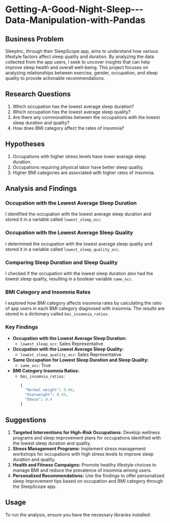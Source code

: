# Getting-A-Good-Night-Sleep---Data-Manipulation-with-Pandas

## Business Problem
SleepInc, through their SleepScope app, aims to understand how various lifestyle factors affect sleep quality and duration. By analyzing the data collected from the app users, I seek to uncover insights that can help improve sleep health and overall well-being. This project focuses on analyzing relationships between exercise, gender, occupation, and sleep quality to provide actionable recommendations.

## Research Questions
1. Which occupation has the lowest average sleep duration?
2. Which occupation has the lowest average sleep quality?
3. Are there any commonalities between the occupations with the lowest sleep duration and quality?
4. How does BMI category affect the rates of insomnia?

## Hypotheses
1. Occupations with higher stress levels have lower average sleep duration.
2. Occupations requiring physical labor have better sleep quality.
3. Higher BMI categories are associated with higher rates of insomnia.

## Analysis and Findings
### Occupation with the Lowest Average Sleep Duration
I identified the occupation with the lowest average sleep duration and stored it in a variable called `lowest_sleep_occ`.

### Occupation with the Lowest Average Sleep Quality
I determined the occupation with the lowest average sleep quality and stored it in a variable called `lowest_sleep_quality_occ`.

### Comparing Sleep Duration and Sleep Quality
I checked if the occupation with the lowest sleep duration also had the lowest sleep quality, resulting in a boolean variable `same_occ`.

### BMI Category and Insomnia Rates
I explored how BMI category affects insomnia rates by calculating the ratio of app users in each BMI category diagnosed with insomnia. The results are stored in a dictionary called `bmi_insomnia_ratios`.

### Key Findings
- **Occupation with the Lowest Average Sleep Duration:** 
  - `lowest_sleep_occ`: Sales Representative
- **Occupation with the Lowest Average Sleep Quality:** 
  - `lowest_sleep_quality_occ`: Sales Representative
- **Same Occupation for Lowest Sleep Duration and Sleep Quality:** 
  - `same_occ`: True
- **BMI Category Insomnia Ratios:**
  - `bmi_insomnia_ratios`: 
    ```python
    {
      "Normal weight": 0.04,
      "Overweight": 0.43,
      "Obese": 0.4
    }
    ```

## Suggestions
1. **Targeted Interventions for High-Risk Occupations:** Develop wellness programs and sleep improvement plans for occupations identified with the lowest sleep duration and quality.
2. **Stress Management Programs:** Implement stress management workshops for occupations with high stress levels to improve sleep duration and quality.
3. **Health and Fitness Campaigns:** Promote healthy lifestyle choices to manage BMI and reduce the prevalence of insomnia among users.
4. **Personalized Recommendations:** Use the findings to offer personalized sleep improvement tips based on occupation and BMI category through the SleepScope app.

## Usage
To run the analysis, ensure you have the necessary libraries installed:

